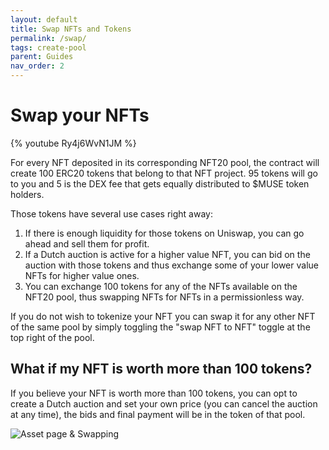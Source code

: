 ```yaml
---
layout: default
title: Swap NFTs and Tokens
permalink: /swap/
tags: create-pool
parent: Guides
nav_order: 2
---
```


# Swap your NFTs

{% youtube Ry4j6WvN1JM %}

For every NFT deposited in its corresponding NFT20 pool, the contract will create 100 ERC20 tokens that belong to that NFT project. 95 tokens will go to you and 5 is the DEX fee that gets equally distributed to $MUSE token holders.

Those tokens have several use cases right away:

1. If there is enough liquidity for those tokens on Uniswap, you can go ahead and sell them for profit.
1. If a Dutch auction is active for a higher value NFT, you can bid on the auction with those tokens and thus exchange some of your lower value NFTs for higher value ones.
1. You can exchange 100 tokens for any of the NFTs available on the NFT20 pool, thus swapping NFTs for NFTs in a permissionless way.

If you do not wish to tokenize your NFT you can swap it for any other NFT of the same pool by simply toggling the "swap NFT to NFT" toggle at the top right of the pool.

## What if my NFT is worth more than 100 tokens?

If you believe your NFT is worth more than 100 tokens, you can opt to create a Dutch auction and set your own price (you can cancel the auction at any time), the bids and final payment will be in the token of that pool.

![Asset page & Swapping](/assets/img/swap.gif "Asset page & Swapping")
